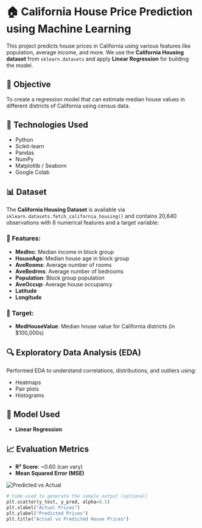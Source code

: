 # 🏠 California House Price Prediction using Machine Learning

This project predicts house prices in California using various features like population, average income, and more. We use the **California Housing dataset** from `sklearn.datasets` and apply **Linear Regression** for building the model.

## 📌 Objective

To create a regression model that can estimate median house values in different districts of California using census data.

## 🧠 Technologies Used

- Python
- Scikit-learn
- Pandas
- NumPy
- Matplotlib / Seaborn
- Google Colab

## 📊 Dataset

The **California Housing Dataset** is available via `sklearn.datasets.fetch_california_housing()` and contains 20,640 observations with 8 numerical features and a target variable:

### 🔹 Features:
- **MedInc**: Median income in block group
- **HouseAge**: Median house age in block group
- **AveRooms**: Average number of rooms
- **AveBedrms**: Average number of bedrooms
- **Population**: Block group population
- **AveOccup**: Average house occupancy
- **Latitude**
- **Longitude**

### 🎯 Target:
- **MedHouseValue**: Median house value for California districts (in $100,000s)

## 🔍 Exploratory Data Analysis (EDA)

Performed EDA to understand correlations, distributions, and outliers using:
- Heatmaps
- Pair plots
- Histograms

## 🤖 Model Used

- **Linear Regression**

## 📈 Evaluation Metrics

- **R² Score**: ~0.60 (can vary)
- **Mean Squared Error (MSE)**



![Predicted vs Actual](images/predicted_vs_actual.png)

```python
# Code used to generate the sample output (optional)
plt.scatter(y_test, y_pred, alpha=0.5)
plt.xlabel("Actual Prices")
plt.ylabel("Predicted Prices")
plt.title("Actual vs Predicted House Prices")
